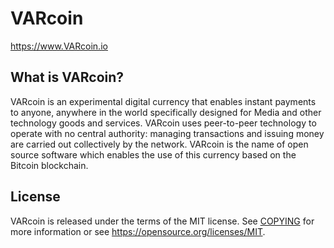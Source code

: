 VARcoin
=====================================



https://www.VARcoin.io

What is VARcoin?
----------------

VARcoin is an experimental digital currency that enables instant payments to
anyone, anywhere in the world specifically designed for Media and other technology goods and services. VARcoin uses peer-to-peer 
technology to operate
with no central authority: managing transactions and issuing money are carried
out collectively by the network. VARcoin is the name of open source
software which enables the use of this currency based on the Bitcoin blockchain.

License
-------

VARcoin is released under the terms of the MIT license. See [COPYING](COPYING) for more
information or see https://opensource.org/licenses/MIT.
